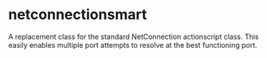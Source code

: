 netconnectionsmart
==================

A replacement class for the standard NetConnection actionscript class. This easily enables multiple port attempts to resolve at the best functioning port.